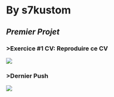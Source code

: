 # ******By s7kustom******
## _Premier Projet_
### >Exercice #1 CV: Reproduire ce CV
![](https://image.noelshack.com/fichiers/2023/16/2/1681831413-template-projet1.jpg)

### >Dernier Push
![](https://image.noelshack.com/fichiers/2023/16/6/1682135963-capture-d-ecran-2023-04-22-055906.jpg)
